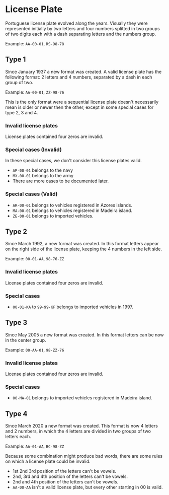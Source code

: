 # License Plate 

Portuguese license plate evolved along the years. Visually they were represented
initially by two letters and four numbers splitted in two groups of two digits 
each with a dash separating letters and the numbers group.

Example: `AA-00-01`, `RS-98-78`

## Type 1 

Since January 1937 a new format was created. A valid license plate has the
following format: 2 letters and 4 numbers, separated by a dash in each group of
two.

Example: `AA-00-01`, `ZZ-98-76`

This is the only format were a sequential license plate doesn't necessarily mean
is older or newer then the other, except in some special cases for type 2, 3 and
4.

### Invalid license plates 

License plates contained four zeros are invalid.

### Special cases (Invalid)
In these special cases, we don't consider this license plates valid.

* `AP-00-01` belongs to the navy
* `MX-00-01` belongs to the army
* There are more cases to be documented later.

### Special cases (Valid)

* `AR-00-01` belongs to vehicles registered in Azores islands.
* `MA-00-01` belongs to vehicles registered in Madeira island.
* `ZE-00-01` belongs to imported vehicles.

## Type 2 

Since March 1992, a new format was created. In this format letters appear on the
right side of the license plate, keeping the 4 numbers in the left side.

Example: `00-01-AA`, `98-76-ZZ`

### Invalid license plates 

License plates contained four zeros are invalid.

### Special cases 

* `00-01-KA` to `99-99-KF` belongs to imported vehicles in 1997.

## Type 3 

Since May 2005 a new format was created. In this format letters can be now in
the center group.

Example: `00-AA-01`, `98-ZZ-76`

### Invalid license plates 

License plates contained four zeros are invalid.

### Special cases

* `00-MA-01` belongs to imported vehicles registered in Madeira island.

## Type 4

Since March 2020 a new format was created. This format is now 4 letters and 2
numbers, in which the 4 letters are divided in two groups of two letters each.

Example: `AA-01-AA`, `BC-98-ZZ`

Because some combination might produce bad words, there are some rules on which
a license plate could be invalid.

* 1st 2nd 3rd position of the letters can't be vowels. 
* 2nd, 3rd and 4th position of the letters can't be vowels. 
* 2nd and 4th position of the letters can't be vowels.
* `AA-00-AA` isn't a valid license plate, but every other starting in 00 is valid.
